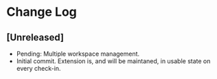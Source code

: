 # Change Log

## [Unreleased]

- Pending: Multiple workspace management.   
- Initial commit. Extension is, and will be maintaned, in usable state on every check-in.
  